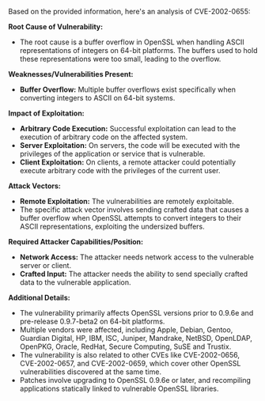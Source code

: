 Based on the provided information, here's an analysis of CVE-2002-0655:

**Root Cause of Vulnerability:**

*   The root cause is a buffer overflow in OpenSSL when handling ASCII representations of integers on 64-bit platforms. The buffers used to hold these representations were too small, leading to the overflow.

**Weaknesses/Vulnerabilities Present:**

*   **Buffer Overflow:** Multiple buffer overflows exist specifically when converting integers to ASCII on 64-bit systems.

**Impact of Exploitation:**

*   **Arbitrary Code Execution:** Successful exploitation can lead to the execution of arbitrary code on the affected system.
*   **Server Exploitation:** On servers, the code will be executed with the privileges of the application or service that is vulnerable.
*   **Client Exploitation:** On clients, a remote attacker could potentially execute arbitrary code with the privileges of the current user.

**Attack Vectors:**

*   **Remote Exploitation:** The vulnerabilities are remotely exploitable.
*   The specific attack vector involves sending crafted data that causes a buffer overflow when OpenSSL attempts to convert integers to their ASCII representations, exploiting the undersized buffers.

**Required Attacker Capabilities/Position:**

*   **Network Access:** The attacker needs network access to the vulnerable server or client.
*   **Crafted Input:** The attacker needs the ability to send specially crafted data to the vulnerable application.

**Additional Details:**

*   The vulnerability primarily affects OpenSSL versions prior to 0.9.6e and pre-release 0.9.7-beta2 on 64-bit platforms.
*   Multiple vendors were affected, including Apple, Debian, Gentoo, Guardian Digital, HP, IBM, ISC, Juniper, Mandrake, NetBSD, OpenLDAP, OpenPKG, Oracle, RedHat, Secure Computing, SuSE and Trustix.
*   The vulnerability is also related to other CVEs like CVE-2002-0656, CVE-2002-0657, and CVE-2002-0659, which cover other OpenSSL vulnerabilities discovered at the same time.
* Patches involve upgrading to OpenSSL 0.9.6e or later, and recompiling applications statically linked to vulnerable OpenSSL libraries.